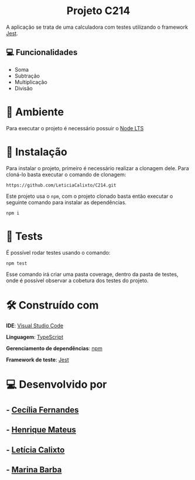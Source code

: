 <h1 align="center">Projeto C214</h1> 


A aplicação se trata de uma calculadora com testes utilizando o framework [Jest](https://jestjs.io/).

## 💻 Funcionalidades
- Soma
- Subtração
- Multiplicação
- Divisão

# 🌳 Ambiente
Para executar o projeto é necessário possuir o [Node LTS](https://nodejs.org/en/download/)

# 🔧 Instalação
Para instalar o projeto, primeiro é necessário realizar a clonagem dele. Para cloná-lo basta executar o comando de clonagem:
```
https://github.com/LeticiaCalixto/C214.git
```

Este projeto usa o ```npm```, com o projeto clonado basta então executar o seguinte comando para instalar as dependências.
```
npm i
```

# 🚀 Tests
É possível rodar testes usando o comando:
```
npm test
```

Esse comando irá criar uma pasta coverage, dentro da pasta de testes, onde é possível observar a cobetura dos testes do projeto.

# 🛠️ Construído com

**IDE**: [Visual Studio Code](https://code.visualstudio.com/)

**Linguagem**: [TypeScript](https://www.typescriptlang.org/)

**Gerenciamento de dependências**: [npm](https://www.npmjs.com)

**Framework de teste**: [Jest](https://jestjs.io/)

# 💻 Desenvolvido por
## - [Cecília Fernandes](https://github.com/ninth-in)
## - [Henrique Mateus](https://github.com/HenriqueMAlves)
## - [Letícia Calixto](https://github.com/LeticiaCalixto)
## - [Marina Barba](https://github.com/marinabribeiro)
